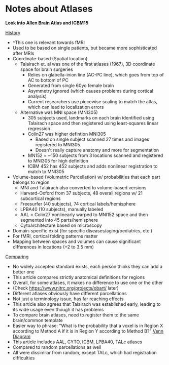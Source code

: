 # Notes about Atlases

**Look into Allen Brain Atlas and ICBM15**

[History](https://www.ncbi.nlm.nih.gov/pubmed/22248580)

- ^This one is relevant towards fMRI
- Used to be based on single patients, but became more sophisticated after MRIs
- Coordinate-based (Spatial location)
    - Talairach et. al was one of the first atlases (1967), 3D coordinate space for brain surgeries
        - Relies on glabella-inion line (AC-PC line), which goes from top of AC to bottom of PC
        - Generated from single 60yo female brain
        - Asymmetry ignored (which causes problems during cortical analysis)
        - Current researchers use piecewise scaling to match the atlas, which can lead to localization errors
    - Alternative was MNI space (MNI305)
        - 305 subjects used, landmarks on each brain identified using Talairach space and then registered using least-squares linear regression
        - Colin27 was higher defintion MNI305
            - Based on single subject scanned 27 times and images registered to MNI305
            - Doesn't really capture anatomy and more for segmentation
        - MN152 = ~150 subjects from 3 locations scanned and registered to MNI305 for high definition
        - ICBM 452 has 452 subjects and adds nonlinear registration to match to MNI305
- Volume-based (Volumetric Parcellation) w/ probabilities that each part belongs to region
    - MNI and Talairach also converted to volume-based versions
    - Harvard-Oxford from 37 subjects, 48 overall regions w/ 21 subcortical regions
    - Freesurfer (40 subjects), 74 cortical labels/hemisphere
    - LPBA40 (10 subjects), manually labeled
    - AAL = Colin27 nonlinearly warped to MNI152 space and then segmented into 45 parts/hemisphere
    - Cytoarchitecture based on microscopy
- Domain-specific exist (for specific diseases/aging/pediatrics, etc.)
- For fMRI, cortical folding patterns matter
- Mapping between spaces and volumes can cause significant differences in locations (+2 to 3.5 mm)

[Comparing](https://www.ncbi.nlm.nih.gov/pmc/articles/PMC2748707/)
- No widely accepted standard exists, each person thinks they can add a better one
- This article compares strictly anatomical definitions for regions
- Overall, for some atlases, it makes no difference to use one or the other
- (Check https://www.nitrc.org/projects/obart/ later)
- Different atlases obviously have different parcellations
- Not just a terminology issue, has far reaching effects
- This article also agrees that Talairach was established early, leading to its wide usage even though it has problems
- To compare brain atlases, need to register them to the same brain/common template
- Easier way to phrase: "What is the probability that a voxel is in Region X according to Method A if it is in Region Y according to Method B?" [Venn Diagram](https://www.ncbi.nlm.nih.gov/pmc/articles/PMC2748707/figure/pone-0007200-g002/)
- This article includes AAL, CYTO, ICBM, LPBA40, TALc atlases
- Compared to random parcellations as well
- All were dissimilar from random, except TALc, which had registration difficulties



